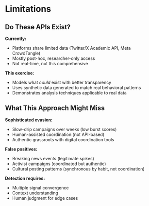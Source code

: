 # Limitations

## Do These APIs Exist?

**Currently:** 
- Platforms share limited data (Twitter/X Academic API, Meta CrowdTangle)
- Mostly post-hoc, researcher-only access
- Not real-time, not this comprehensive

**This exercise:**
- Models what *could* exist with better transparency
- Uses synthetic data generated to match real behavioral patterns
- Demonstrates analysis techniques applicable to real data

## What This Approach Might Miss

**Sophisticated evasion:**
- Slow-drip campaigns over weeks (low burst scores)
- Human-assisted coordination (not API-based)
- Authentic grassroots with digital coordination tools

**False positives:**
- Breaking news events (legitimate spikes)
- Activist campaigns (coordinated but authentic)
- Cultural posting patterns (synchronous by habit, not coordination)

**Detection requires:**
- Multiple signal convergence
- Context understanding
- Human judgment for edge cases